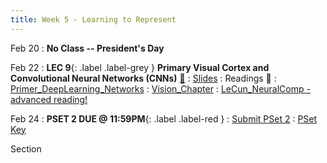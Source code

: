 ```yaml
---
title: Week 5 - Learning to Represent
---
```


Feb 20
: **No Class -- President's Day**

Feb 22
:  **LEC 9**{: .label .label-grey } **Primary Visual Cortex and Convolutional Neural Networks (CNNs)** [🎥](https://harvard.hosted.panopto.com/Panopto/Pages/Viewer.aspx?id=a282e14a-c13e-4510-a56b-afa101061777)
    : [Slides](https://canvas.harvard.edu/files/16972696/download?download_frd=1)
: Readings 📖
: [Primer_DeepLearning_Networks](https://canvas.harvard.edu/files/16963742/download?download_frd=1)
: [Vision_Chapter](https://canvas.harvard.edu/files/16962612/download?download_frd=1)
: [LeCun_NeuralComp - advanced reading!](https://canvas.harvard.edu/files/16963800/download?download_frd=1)

<!--
: * [The Neuroscience of Vision]
: * [Neural Networks and Deep Learning]
: * [Interactive CNN Explainer]
-->

Feb 24
:  **PSET 2 DUE @ 11:59PM**{: .label .label-red }
    : [Submit PSet 2](https://canvas.harvard.edu/courses/115291/assignments/683733)
: [PSet Key](https://canvas.harvard.edu/files/17046843/download?download_frd=1)

Section
